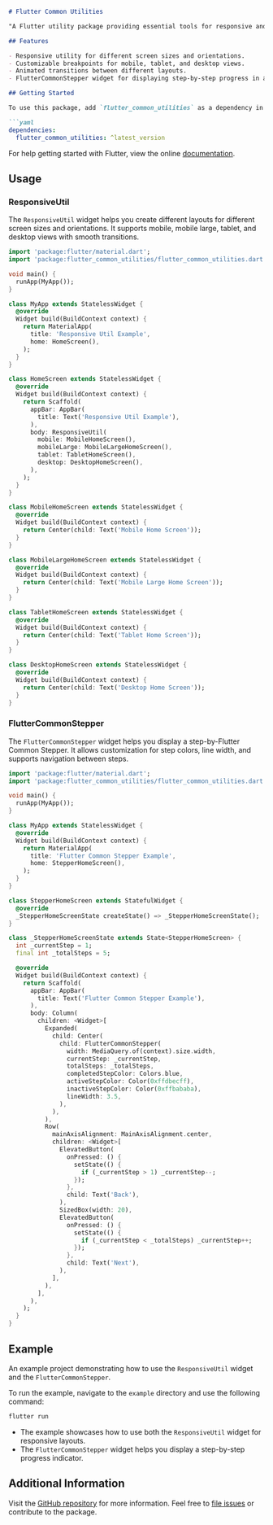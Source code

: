 ```markdown
# Flutter Common Utilities

"A Flutter utility package providing essential tools for responsive and adaptive UI development in Flutter applications."

## Features

- Responsive utility for different screen sizes and orientations.
- Customizable breakpoints for mobile, tablet, and desktop views.
- Animated transitions between different layouts.
- FlutterCommonStepper widget for displaying step-by-step progress in a user-friendly manner.

## Getting Started

To use this package, add `flutter_common_utilities` as a dependency in your `pubspec.yaml` file.

```yaml
dependencies:
  flutter_common_utilities: ^latest_version
```

For help getting started with Flutter, view the online
[documentation](https://flutter.dev).

## Usage

### ResponsiveUtil

The `ResponsiveUtil` widget helps you create different layouts for different screen sizes and orientations. It supports mobile, mobile large, tablet, and desktop views with smooth transitions.

```dart
import 'package:flutter/material.dart';
import 'package:flutter_common_utilities/flutter_common_utilities.dart';

void main() {
  runApp(MyApp());
}

class MyApp extends StatelessWidget {
  @override
  Widget build(BuildContext context) {
    return MaterialApp(
      title: 'Responsive Util Example',
      home: HomeScreen(),
    );
  }
}

class HomeScreen extends StatelessWidget {
  @override
  Widget build(BuildContext context) {
    return Scaffold(
      appBar: AppBar(
        title: Text('Responsive Util Example'),
      ),
      body: ResponsiveUtil(
        mobile: MobileHomeScreen(),
        mobileLarge: MobileLargeHomeScreen(),
        tablet: TabletHomeScreen(),
        desktop: DesktopHomeScreen(),
      ),
    );
  }
}

class MobileHomeScreen extends StatelessWidget {
  @override
  Widget build(BuildContext context) {
    return Center(child: Text('Mobile Home Screen'));
  }
}

class MobileLargeHomeScreen extends StatelessWidget {
  @override
  Widget build(BuildContext context) {
    return Center(child: Text('Mobile Large Home Screen'));
  }
}

class TabletHomeScreen extends StatelessWidget {
  @override
  Widget build(BuildContext context) {
    return Center(child: Text('Tablet Home Screen'));
  }
}

class DesktopHomeScreen extends StatelessWidget {
  @override
  Widget build(BuildContext context) {
    return Center(child: Text('Desktop Home Screen'));
  }
}
```

### FlutterCommonStepper

The `FlutterCommonStepper` widget helps you display a step-by-Flutter Common Stepper. It allows customization for step colors, line width, and supports navigation between steps.

```dart
import 'package:flutter/material.dart';
import 'package:flutter_common_utilities/flutter_common_utilities.dart';

void main() {
  runApp(MyApp());
}

class MyApp extends StatelessWidget {
  @override
  Widget build(BuildContext context) {
    return MaterialApp(
      title: 'Flutter Common Stepper Example',
      home: StepperHomeScreen(),
    );
  }
}

class StepperHomeScreen extends StatefulWidget {
  @override
  _StepperHomeScreenState createState() => _StepperHomeScreenState();
}

class _StepperHomeScreenState extends State<StepperHomeScreen> {
  int _currentStep = 1;
  final int _totalSteps = 5;

  @override
  Widget build(BuildContext context) {
    return Scaffold(
      appBar: AppBar(
        title: Text('Flutter Common Stepper Example'),
      ),
      body: Column(
        children: <Widget>[
          Expanded(
            child: Center(
              child: FlutterCommonStepper(
                width: MediaQuery.of(context).size.width,
                currentStep: _currentStep,
                totalSteps: _totalSteps,
                completedStepColor: Colors.blue,
                activeStepColor: Color(0xffdbecff),
                inactiveStepColor: Color(0xffbababa),
                lineWidth: 3.5,
              ),
            ),
          ),
          Row(
            mainAxisAlignment: MainAxisAlignment.center,
            children: <Widget>[
              ElevatedButton(
                onPressed: () {
                  setState(() {
                    if (_currentStep > 1) _currentStep--;
                  });
                },
                child: Text('Back'),
              ),
              SizedBox(width: 20),
              ElevatedButton(
                onPressed: () {
                  setState(() {
                    if (_currentStep < _totalSteps) _currentStep++;
                  });
                },
                child: Text('Next'),
              ),
            ],
          ),
        ],
      ),
    );
  }
}
```

## Example

An example project demonstrating how to use the `ResponsiveUtil` widget and the `FlutterCommonStepper`.

To run the example, navigate to the `example` directory and use the following command:

```sh
flutter run
```

- The example showcases how to use both the `ResponsiveUtil` widget for responsive layouts. 
- The `FlutterCommonStepper` widget helps you display a step-by-step progress indicator.

## Additional Information

Visit the [GitHub repository](https://github.com/SoftEngAliijaz/flutter_common_utilities) for more information. Feel free to [file issues](https://github.com/SoftEngAliijaz/flutter_common_utilities/issues) or contribute to the package.
